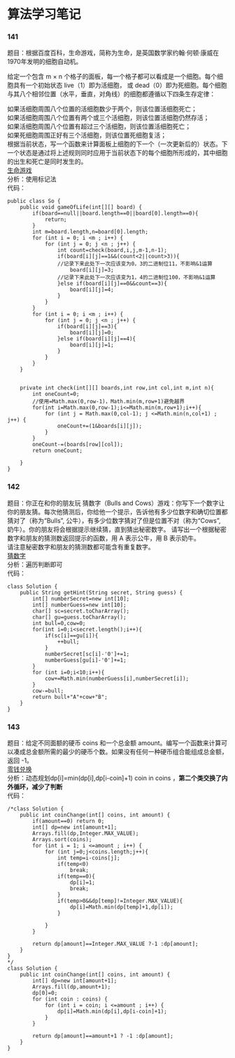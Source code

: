 # 算法学习笔记 
### 141
题目：根据百度百科，生命游戏，简称为生命，是英国数学家约翰·何顿·康威在1970年发明的细胞自动机。  

给定一个包含 m × n 个格子的面板，每一个格子都可以看成是一个细胞。每个细胞具有一个初始状态 live（1）即为活细胞， 或 dead（0）即为死细胞。每个细胞与其八个相邻位置（水平，垂直，对角线）的细胞都遵循以下四条生存定律：

如果活细胞周围八个位置的活细胞数少于两个，则该位置活细胞死亡；  
如果活细胞周围八个位置有两个或三个活细胞，则该位置活细胞仍然存活；  
如果活细胞周围八个位置有超过三个活细胞，则该位置活细胞死亡；  
如果死细胞周围正好有三个活细胞，则该位置死细胞复活；  
根据当前状态，写一个函数来计算面板上细胞的下一个（一次更新后的）状态。下一个状态是通过将上述规则同时应用于当前状态下的每个细胞所形成的，其中细胞的出生和死亡是同时发生的。   
[生命游戏](https://leetcode-cn.com/problems/game-of-life/description/)  
分析：使用标记法  
代码：
~~~
public class So {
    public void gameOfLife(int[][] board) {
        if(board==null||board.length==0||board[0].length==0){
            return;
        }
        int m=board.length,n=board[0].length;
        for (int i = 0; i <m ; i++) {
            for (int j = 0; j <n ; j++) {
                int count=check(board,i,j,m-1,n-1);
                if(board[i][j]==1&&(count<2||count>3)){
				//记录下来此处下一次应该变为0，3的二进制位11，不影响&1运算
                    board[i][j]=3;
				//记录下来此处下一次应该变为1，4的二进制位100，不影响&1运算
                }else if(board[i][j]==0&&count==3){
                    board[i][j]=4;
                }
            }
        }
        for (int i = 0; i <m ; i++) {
            for (int j = 0; j <n ; j++) {
                if(board[i][j]==3){
                    board[i][j]=0;
                }else if(board[i][j]==4){
                    board[i][j]=1;
                }
            }
        }
    }


    private int check(int[][] boards,int row,int col,int m,int n){
        int oneCount=0;
		//使用=Math.max(0,row-1)，Math.min(m,row+1)避免越界 
        for(int i=Math.max(0,row-1);i<=Math.min(m,row+1);i++){
            for (int j = Math.max(0,col-1); j <=Math.min(n,col+1) ; j++) {
                oneCount+=(1&boards[i][j]);
            }
        }
        oneCount-=(boards[row][col]);
        return oneCount;

    }
}
~~~

### 142
题目：你正在和你的朋友玩 猜数字（Bulls and Cows）游戏：你写下一个数字让你的朋友猜。每次他猜测后，你给他一个提示，告诉他有多少位数字和确切位置都猜对了（称为“Bulls”, 公牛），有多少位数字猜对了但是位置不对（称为“Cows”, 奶牛）。你的朋友将会根据提示继续猜，直到猜出秘密数字。
请写出一个根据秘密数字和朋友的猜测数返回提示的函数，用 A 表示公牛，用 B 表示奶牛。   
请注意秘密数字和朋友的猜测数都可能含有重复数字。    
[猜数字](https://leetcode-cn.com/problems/bulls-and-cows/description/)  
分析：遍历判断即可   
代码：
~~~
class Solution {
    public String getHint(String secret, String guess) {
        int[] numberSecret=new int[10];
        int[] numberGuess=new int[10];
        char[] sc=secret.toCharArray();
        char[] gu=guess.toCharArray();
        int bull=0,cow=0;
        for(int i=0;i<secret.length();i++){
            if(sc[i]==gu[i]){
                ++bull;
            }
            numberSecret[sc[i]-'0']+=1;
            numberGuess[gu[i]-'0']+=1;
        }
        for (int i=0;i<10;i++){
            cow+=Math.min(numberGuess[i],numberSecret[i]);
        }
        cow-=bull;
        return bull+"A"+cow+"B";
    }
}
~~~

### 143
题目：给定不同面额的硬币 coins 和一个总金额 amount。编写一个函数来计算可以凑成总金额所需的最少的硬币个数。如果没有任何一种硬币组合能组成总金额，返回 -1。   
[零钱兑换](https://leetcode-cn.com/problems/coin-change/description/)   
分析：动态规划dp[i]=min(dp[i],dp[i-coin]+1) coin in coins ，**第二个类交换了内外循环，减少了判断**   
代码：
~~~
/*class Solution {
    public int coinChange(int[] coins, int amount) {
        if(amount==0) return 0;
        int[] dp=new int[amount+1];
        Arrays.fill(dp,Integer.MAX_VALUE);
        Arrays.sort(coins);
        for (int i = 1; i <=amount ; i++) {
            for (int j=0;j<coins.length;j++){
                int temp=i-coins[j];
                if(temp<0)
                    break;
                if(temp==0){
                    dp[i]=1;
                    break;
                }
                if(temp>0&&dp[temp]!=Integer.MAX_VALUE){
                    dp[i]=Math.min(dp[temp]+1,dp[i]);
                }
                
            }
        }

        return dp[amount]==Integer.MAX_VALUE ?-1 :dp[amount];
    }
}
*/
class Solution {
    public int coinChange(int[] coins, int amount) {
        int[] dp=new int[amount+1];
        Arrays.fill(dp,amount+1);
        dp[0]=0;
        for (int coin : coins) {
            for (int i = coin; i <=amount ; i++) {
                dp[i]=Math.min(dp[i],dp[i-coin]+1);
            }
        }

        return dp[amount]==amount+1 ? -1 :dp[amount];
    }
}
~~~ 
